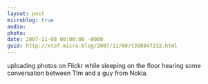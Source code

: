 ```yaml
---
layout: post
microblog: true
audio: 
photo: 
date: 2007-11-08 00:00:00 -0000
guid: http://xtof.micro.blog/2007/11/08/t398047232.html
---
```

uploading photos on Flickr while sleeping on the floor hearing some conversation between  TIm and a guy from Nokia.
